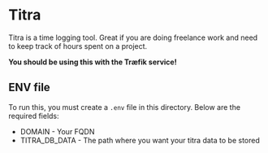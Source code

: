 # Titra

Titra is a time logging tool. Great if you are doing freelance work and need to keep track of hours spent on a project.

**You should be using this with the Træfik service!** 

## ENV file

To run this, you must create a `.env` file in this directory. Below are the required fields:

- DOMAIN - Your FQDN
- TITRA_DB_DATA - The path where you want your titra data to be stored
